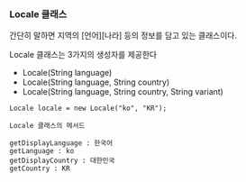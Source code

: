 ### Locale 클래스
간단히 말하면 지역의 [언어][나라] 등의 정보를 담고 있는 클래스이다.

Locale 클래스는 3가지의 생성자를 제공한다
* Locale(String language)
* Locale(String language, String country)
* Locale(String language, String country, String variant)

```
Locale locale = new Locale("ko", "KR");

Locale 클래스의 메서드

getDisplayLanguage : 한국어
getLanguage : ko
getDisplayCountry : 대한민국
getCountry : KR
 ```
